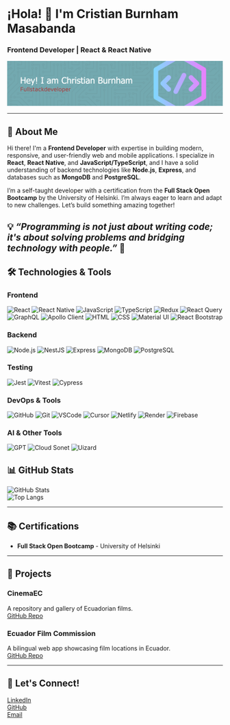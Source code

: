 # ¡Hola! 👋 I'm Cristian Burnham Masabanda  
### Frontend Developer | React & React Native  


![Header](https://github.com/attisDev92/attisDev92/blob/main/github-header-image.png)

---

## 🚀 **About Me**  
Hi there! I'm a **Frontend Developer** with expertise in building modern, responsive, and user-friendly web and mobile applications. I specialize in **React**, **React Native**, and **JavaScript/TypeScript**, and I have a solid understanding of backend technologies like **Node.js**, **Express**, and databases such as **MongoDB** and **PostgreSQL**.  

I’m a self-taught developer with a certification from the **Full Stack Open Bootcamp** by the University of Helsinki. I’m always eager to learn and adapt to new challenges. Let’s build something amazing together!  

💡 *“Programming is not just about writing code; it's about solving problems and bridging technology with people.”* 🚀  
---

## 🛠️ **Technologies & Tools**  

### **Frontend**  
![React](https://img.shields.io/badge/React-61DAFB?style=for-the-badge&logo=react&logoColor=white)
![React Native](https://img.shields.io/badge/React_Native-61DAFB?style=for-the-badge&logo=react&logoColor=white)
![JavaScript](https://img.shields.io/badge/JavaScript-F7DF1E?style=for-the-badge&logo=javascript&logoColor=black)
![TypeScript](https://img.shields.io/badge/TypeScript-3178C6?style=for-the-badge&logo=typescript&logoColor=white)
![Redux](https://img.shields.io/badge/Redux-764ABC?style=for-the-badge&logo=redux&logoColor=white)
![React Query](https://img.shields.io/badge/React_Query-FF4154?style=for-the-badge&logo=react-query&logoColor=white)
![GraphQL](https://img.shields.io/badge/GraphQL-E10098?style=for-the-badge&logo=graphql&logoColor=white)
![Apollo Client](https://img.shields.io/badge/Apollo_Client-311C87?style=for-the-badge&logo=apollo-graphql&logoColor=white)
![HTML](https://img.shields.io/badge/HTML-E34F26?style=for-the-badge&logo=html5&logoColor=white)
![CSS](https://img.shields.io/badge/CSS-1572B6?style=for-the-badge&logo=css3&logoColor=white)
![Material UI](https://img.shields.io/badge/Material_UI-0081CB?style=for-the-badge&logo=mui&logoColor=white)
![React Bootstrap](https://img.shields.io/badge/React_Bootstrap-563D7C?style=for-the-badge&logo=bootstrap&logoColor=white)

### **Backend**  
![Node.js](https://img.shields.io/badge/Node.js-339933?style=for-the-badge&logo=node.js&logoColor=white)
![NestJS](https://img.shields.io/badge/NestJS-E0234E?style=for-the-badge&logo=nestjs&logoColor=white)
![Express](https://img.shields.io/badge/Express-000000?style=for-the-badge&logo=express&logoColor=white)
![MongoDB](https://img.shields.io/badge/MongoDB-47A248?style=for-the-badge&logo=mongodb&logoColor=white)
![PostgreSQL](https://img.shields.io/badge/PostgreSQL-4169E1?style=for-the-badge&logo=postgresql&logoColor=white)

### **Testing**  
![Jest](https://img.shields.io/badge/Jest-C21325?style=for-the-badge&logo=jest&logoColor=white)
![Vitest](https://img.shields.io/badge/Vitest-6E4A7E?style=for-the-badge&logo=vitest&logoColor=white)
![Cypress](https://img.shields.io/badge/Cypress-17202C?style=for-the-badge&logo=cypress&logoColor=white)

### **DevOps & Tools**  
![GitHub](https://img.shields.io/badge/GitHub-181717?style=for-the-badge&logo=github&logoColor=white)
![Git](https://img.shields.io/badge/Git-F05032?style=for-the-badge&logo=git&logoColor=white)
![VSCode](https://img.shields.io/badge/VSCode-007ACC?style=for-the-badge&logo=visual-studio-code&logoColor=white)
![Cursor](https://img.shields.io/badge/Cursor-FF6F00?style=for-the-badge&logo=cursor&logoColor=white)
![Netlify](https://img.shields.io/badge/Netlify-00C7B7?style=for-the-badge&logo=netlify&logoColor=white)
![Render](https://img.shields.io/badge/Render-46E3B7?style=for-the-badge&logo=render&logoColor=white)
![Firebase](https://img.shields.io/badge/Firebase-FFCA28?style=for-the-badge&logo=firebase&logoColor=black)

###  **AI & Other Tools**  
![GPT](https://img.shields.io/badge/GPT-412991?style=for-the-badge&logo=openai&logoColor=white)
![Cloud Sonet](https://img.shields.io/badge/Cloud%20Sonet-4285F4?style=for-the-badge&logo=google-cloud&logoColor=white)
![Uizard](https://img.shields.io/badge/Uizard-8A2BE2?style=for-the-badge&logo=uizard&logoColor=white)

## 📊 **GitHub Stats**  
![GitHub Stats](https://github-readme-stats.vercel.app/api?username=attisDev92&show_icons=true&theme=radical)  
![Top Langs](https://github-readme-stats.vercel.app/api/top-langs/?username=attisDev92&layout=compact&theme=radical)  

---

## 📚 **Certifications**  
- **Full Stack Open Bootcamp** - University of Helsinki  

---

## 🌟 **Projects**  

### **CinemaEC**  
A repository and gallery of Ecuadorian films.  
[GitHub Repo](https://github.com/attisDev92/cinemaec)  

### **Ecuador Film Commission**  
A bilingual web app showcasing film locations in Ecuador.  
[GitHub Repo](https://github.com/attisDev92/Ecuador-Film-Commission)  

---

## 📧 **Let's Connect!**  
[LinkedIn](https://www.linkedin.com/in/burnhamchristian92/)  
[GitHub](https://github.com/AttisDev92)  
[Email](mailto:attis.alejandro@gmail.com)  

